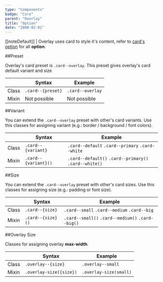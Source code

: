 ```yaml
---
type: "Components"
badge: "Core"
parent: "Overlay"
title: "Option"
date: "2000-02-01"
---
```


[[noteDefault]]
| Overlay uses card to style it's content, refer to [card's option](/components/card/option) for all **option**.

##Preset

Overlay's card preset is `.card--overlay`. This preset gives overlay's card default variant and size

<div class="table--scroll">

|                         | Syntax                                    | Example                       |
| ----------------------- | ----------------------------------------- | ----------------------------- |
| Class                   | `.card--{preset}`                         | `.card--overlay`              |
| Mixin                   | Not possible                              | Not possible                  |

</div>

<demo>
  <demovanilla src="vanilla/components/overlay/preset">
  </demovanilla>
</demo>

##Variant

You can extend the `.card--overlay` preset with other's card variants. Use this classes for assigning variant (e.g.: border / background / font colors).

<div class="table--scroll">

|                         | Syntax                                    | Example                       |
| ----------------------- | ----------------------------------------- | ----------------------------- |
| Class                   | `.card--{variant}`                     | `.card--default` `.card--primary` `.card--white` |
| Mixin                   | `.card--{variant}()`                   | `.card--default()` `.card--primary()` `.card--white()`        |

</div>

<demo>
  <demovanilla src="vanilla/components/overlay/variant">
  </demovanilla>
</demo>

##Size

You can extend the `.card--overlay` preset with other's card sizes. Use this classes for assigning size (e.g.: padding or font size).

<div class="table--scroll">

|                         | Syntax                                    | Example                       |
| ----------------------- | ----------------------------------------- | ----------------------------- |
| Class                   | `.card--{size}`                           | `.card--small` `.card--medium` `.card--big`|
| Mixin                   | `.card--{size}()`                         | `.card--small()` `.card--medium()` `.card--big()`         |

</div>

<demo>
  <demovanilla src="vanilla/components/overlay/size">
  </demovanilla>
</demo>

##Overlay Size

Classes for assigning overlay **max-width**.

<div class="table--scroll">

|                         | Syntax                                    | Example                       |
| ----------------------- | ----------------------------------------- | ----------------------------- |
| Class                   | `.overlay--{size}`                        | `.overlay--small`             |
| Mixin                   | `.overlay-size({size})`                   | `.overlay-size(small)`         |

</div>

<demo>
  <demovanilla src="vanilla/components/overlay/overlay-size">
  </demovanilla>
</demo>

